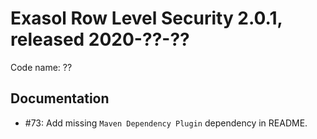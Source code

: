 # Exasol Row Level Security 2.0.1, released 2020-??-??

Code name: ??

## Documentation

* #73: Add missing `Maven Dependency Plugin` dependency in README.